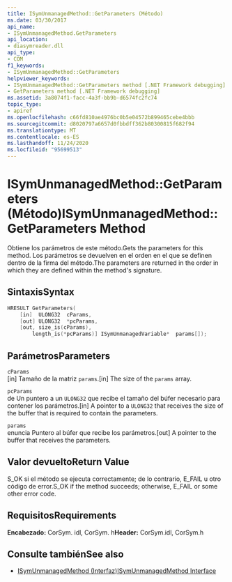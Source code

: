 ```yaml
---
title: ISymUnmanagedMethod::GetParameters (Método)
ms.date: 03/30/2017
api_name:
- ISymUnmanagedMethod.GetParameters
api_location:
- diasymreader.dll
api_type:
- COM
f1_keywords:
- ISymUnmanagedMethod::GetParameters
helpviewer_keywords:
- ISymUnmanagedMethod::GetParameters method [.NET Framework debugging]
- GetParameters method [.NET Framework debugging]
ms.assetid: 3a8074f1-facc-4a3f-bb9b-d6574fc2fc74
topic_type:
- apiref
ms.openlocfilehash: c66fd810ae4976bc0b5e04572b899465cebe4bbb
ms.sourcegitcommit: d8020797a6657d0fbbdff362b80300815f682f94
ms.translationtype: MT
ms.contentlocale: es-ES
ms.lasthandoff: 11/24/2020
ms.locfileid: "95699513"
---
```

# <a name="isymunmanagedmethodgetparameters-method"></a><span data-ttu-id="bd4b8-102">ISymUnmanagedMethod::GetParameters (Método)</span><span class="sxs-lookup"><span data-stu-id="bd4b8-102">ISymUnmanagedMethod::GetParameters Method</span></span>

<span data-ttu-id="bd4b8-103">Obtiene los parámetros de este método.</span><span class="sxs-lookup"><span data-stu-id="bd4b8-103">Gets the parameters for this method.</span></span> <span data-ttu-id="bd4b8-104">Los parámetros se devuelven en el orden en el que se definen dentro de la firma del método.</span><span class="sxs-lookup"><span data-stu-id="bd4b8-104">The parameters are returned in the order in which they are defined within the method's signature.</span></span>  
  
## <a name="syntax"></a><span data-ttu-id="bd4b8-105">Sintaxis</span><span class="sxs-lookup"><span data-stu-id="bd4b8-105">Syntax</span></span>  
  
```cpp  
HRESULT GetParameters(  
    [in]  ULONG32  cParams,  
    [out] ULONG32  *pcParams,  
    [out, size_is(cParams),  
        length_is(*pcParams)] ISymUnmanagedVariable*  params[]);  
```  
  
## <a name="parameters"></a><span data-ttu-id="bd4b8-106">Parámetros</span><span class="sxs-lookup"><span data-stu-id="bd4b8-106">Parameters</span></span>  

 `cParams`  
 <span data-ttu-id="bd4b8-107">[in] Tamaño de la matriz `params`.</span><span class="sxs-lookup"><span data-stu-id="bd4b8-107">[in] The size of the `params` array.</span></span>  
  
 `pcParams`  
 <span data-ttu-id="bd4b8-108">de Un puntero a un `ULONG32` que recibe el tamaño del búfer necesario para contener los parámetros.</span><span class="sxs-lookup"><span data-stu-id="bd4b8-108">[in] A pointer to a `ULONG32` that receives the size of the buffer that is required to contain the parameters.</span></span>  
  
 `params`  
 <span data-ttu-id="bd4b8-109">enuncia Puntero al búfer que recibe los parámetros.</span><span class="sxs-lookup"><span data-stu-id="bd4b8-109">[out] A pointer to the buffer that receives the parameters.</span></span>  
  
## <a name="return-value"></a><span data-ttu-id="bd4b8-110">Valor devuelto</span><span class="sxs-lookup"><span data-stu-id="bd4b8-110">Return Value</span></span>  

 <span data-ttu-id="bd4b8-111">S_OK si el método se ejecuta correctamente; de lo contrario, E_FAIL u otro código de error.</span><span class="sxs-lookup"><span data-stu-id="bd4b8-111">S_OK if the method succeeds; otherwise, E_FAIL or some other error code.</span></span>  
  
## <a name="requirements"></a><span data-ttu-id="bd4b8-112">Requisitos</span><span class="sxs-lookup"><span data-stu-id="bd4b8-112">Requirements</span></span>  

 <span data-ttu-id="bd4b8-113">**Encabezado:** CorSym. idl, CorSym. h</span><span class="sxs-lookup"><span data-stu-id="bd4b8-113">**Header:** CorSym.idl, CorSym.h</span></span>  
  
## <a name="see-also"></a><span data-ttu-id="bd4b8-114">Consulte también</span><span class="sxs-lookup"><span data-stu-id="bd4b8-114">See also</span></span>

- [<span data-ttu-id="bd4b8-115">ISymUnmanagedMethod (Interfaz)</span><span class="sxs-lookup"><span data-stu-id="bd4b8-115">ISymUnmanagedMethod Interface</span></span>](isymunmanagedmethod-interface.md)
